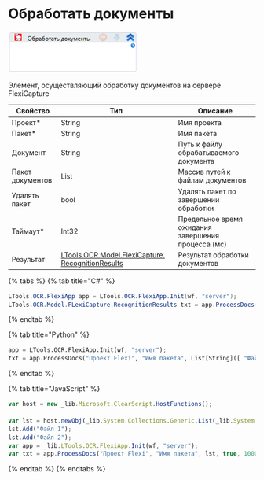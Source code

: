 # Обработать документы

![](<../../../../.gitbook/assets/image (31).png>)

Элемент, осуществляющий обработку документов на сервере FlexiCapture

| Свойство         | Тип                                                                                     | Описание                                           |
| ---------------- | --------------------------------------------------------------------------------------- | -------------------------------------------------- |
| Проект\*         | String                                                                                  | Имя проекта                                        |
| Пакет\*          | String                                                                                  | Имя пакета                                         |
| Документ         | String                                                                                  | Путь к файлу обрабатываемого документа             |
| Пакет документов | List                                                                                    | Массив путей к файлам документов                   |
| Удалять пакет    | bool                                                                                    | Удалять пакет по завершении обработки              |
| Таймаут\*        | Int32                                                                                   | Предельное время ожидания завершения процесса (мс) |
| Результат        | [LTools.OCR.Model.FlexiCapture. RecognitionResults](tipy-dannykh/recognitionresults.md) | Результат обработки документов                     |

{% tabs %}
{% tab title="C#" %}
```csharp
LTools.OCR.FlexiApp app = LTools.OCR.FlexiApp.Init(wf, "server");
LTools.OCR.Model.FLexiCapture.RecognitionResults txt = app.ProcessDocs("Проект Flexi", "Имя пакета", new List<string>() { "Файл 1", "Файл 2" }, true, 10000);
```
{% endtab %}

{% tab title="Python" %}
```python
app = LTools.OCR.FlexiApp.Init(wf, "server");
txt = app.ProcessDocs("Проект Flexi", "Имя пакета", List[String]([ "Файл 1", "Файл 2" ]), True, 10000);
```
{% endtab %}

{% tab title="JavaScript" %}
```javascript
var host = new _lib.Microsoft.ClearScript.HostFunctions();
	
var lst = host.newObj(_lib.System.Collections.Generic.List(_lib.System.String));
lst.Add("Файл 1");
lst.Add("Файл 2");
var app = _lib.LTools.OCR.FlexiApp.Init(wf, "server");
var txt = app.ProcessDocs("Проект Flexi", "Имя пакета", lst, true, 10000);
```
{% endtab %}
{% endtabs %}
